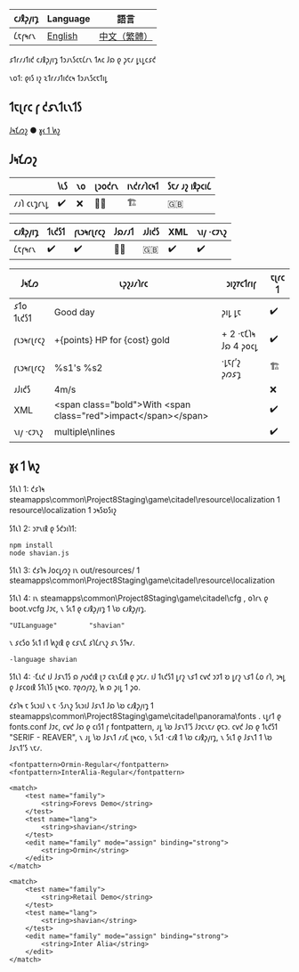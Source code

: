 | 𐑤𐑨𐑙𐑜𐑢𐑦𐑡 | Language | 語言 |
| -- | -- | -- |
| 𐑖𐑱𐑝𐑰𐑩𐑯 | [English](readme.md) | [中文（繁體）](readme.zh_Hant.md) |

𐑭𐑑𐑩𐑥𐑨𐑑𐑦𐑒 𐑤𐑨𐑙𐑜𐑢𐑦𐑡 𐑑𐑮𐑨𐑯𐑕𐑤𐑱𐑖𐑩𐑯 𐑑𐑵𐑤 𐑓𐑸 𐑞 𐑜𐑱𐑥 𐑛𐑧𐑛𐑤𐑭𐑒

𐑯𐑴𐑑: 𐑞𐑦𐑕 𐑦𐑟 𐑷𐑑𐑩𐑥𐑨𐑑𐑦𐑒𐑤𐑰 𐑑𐑮𐑨𐑯𐑕𐑤𐑱𐑑𐑦𐑛

## 𐑑𐑱𐑚𐑩𐑤 𐑝 𐑒𐑭𐑯𐑑𐑧𐑯𐑑𐑕

[𐑓𐑰𐑗𐑼𐑟](#𐑓𐑰𐑗𐑼𐑟) ● [𐑣𐑬 𐑑 𐑿𐑟](#𐑣𐑬-𐑑-𐑿𐑟)

## 𐑓𐑰𐑗𐑼𐑟

|           | 𐑘𐑧𐑕 | 𐑯𐑴 | 𐑚𐑮𐑴𐑒𐑩𐑯 | 𐑦𐑯𐑒𐑩𐑥𐑐𐑤𐑰𐑑 | 𐑕𐑱𐑥 𐑨𐑟 𐑦𐑙𐑜𐑤𐑦𐑖 |
| --------- | --- | --- | ------ | -------- | ----------- |
| 𐑥𐑨𐑐 𐑤𐑧𐑡𐑩𐑯𐑛 | ✔️ | ❌ | ⛓️‍💥    | 🏗️       | 🇬🇧          |

| 𐑤𐑨𐑙𐑜𐑢𐑦𐑡 | 𐑑𐑧𐑒𐑕𐑑 | 𐑝𐑧𐑮𐑰𐑩𐑚𐑩𐑤𐑟 | 𐑓𐑸𐑥𐑨𐑑	| 𐑨𐑓𐑦𐑒𐑕 | XML | 𐑯𐑦𐑢 ·𐑤𐑲𐑯𐑟 |
| ------ | ---- | -------- | ----- | ---- | --- | -------- |
| 𐑖𐑱𐑝𐑰𐑩𐑯 | ✔️   | ✔️      | ⛓️‍💥   | 🇬🇧    | ✔️ | ✔️       |

|  𐑓𐑰𐑗𐑼 | 𐑧𐑜𐑟𐑨𐑥𐑐𐑩𐑤 | 𐑮𐑦𐑟𐑳𐑤𐑑𐑩𐑦𐑝 | 𐑱𐑚𐑩𐑤 𐑑 |
| --- | ----- | ---- | --- |
| 𐑭𐑑𐑴 𐑑𐑧𐑒𐑕𐑑 | Good day | 𐑜𐑦𐑛 𐑛𐑱 | ✔️ |
| 𐑝𐑧𐑮𐑰𐑩𐑚𐑩𐑤𐑟 | +{points} HP for {cost} gold | + 2 ·𐑱𐑗𐑐𐑰 𐑓𐑸 4 𐑜𐑴𐑤𐑛| ✔️ |
| 𐑝𐑧𐑮𐑰𐑩𐑚𐑩𐑤𐑟 | %s1's %s2 | ·𐑛𐑱𐑝’𐑟 𐑜𐑼𐑭𐑡 | 🏗️ |
| 𐑨𐑓𐑦𐑒𐑕 | 4m/s |  | ❌ |
| XML | \<span class="bold"\>With \<span class="red"\>impact\</span>\</span> |  | ✔️ |
| 𐑯𐑦𐑢 ·𐑤𐑲𐑯𐑟 | multiple\nlines | | ✔️ |


## 𐑣𐑬 𐑑 𐑿𐑟

𐑕𐑑𐑧𐑐 1: 𐑒𐑭𐑐𐑰 steamapps\common\Project8Staging\game\citadel\resource\localization 𐑑 resource\localization 𐑑 𐑮𐑰𐑕𐑹𐑕𐑦𐑟

𐑕𐑑𐑧𐑐 2: 𐑮𐑳𐑯𐑦𐑙 𐑞 𐑕𐑒𐑮𐑦𐑐𐑑:
```
npm install
node shavian.js
```

𐑕𐑑𐑧𐑐 3: 𐑒𐑭𐑐𐑰 𐑓𐑴𐑤𐑛𐑼𐑟 𐑦𐑯 out/resources/ 𐑑 steamapps\common\Project8Staging\game\citadel\resource\localization

𐑕𐑑𐑧𐑐 4: 𐑦𐑯 steamapps\common\Project8Staging\game\citadel\cfg , 𐑴𐑐𐑩𐑯 𐑞 boot.vcfg 𐑓𐑲𐑤, 𐑯 𐑕𐑧𐑑 𐑞 𐑤𐑨𐑙𐑜𐑢𐑦𐑡 𐑑 𐑘𐑹 𐑤𐑨𐑙𐑜𐑢𐑦𐑡.
```
"UILanguage"		"shavian"
```
𐑯 𐑭𐑤𐑕𐑴 𐑕𐑧𐑑 𐑦𐑑 𐑿𐑟𐑦𐑙 𐑞 𐑤𐑭𐑯𐑗 𐑭𐑐𐑖𐑩𐑯𐑟 𐑭𐑯 𐑕𐑑𐑰𐑥.
```
-language shavian
```

𐑕𐑑𐑧𐑐 4: ·𐑗𐑧𐑒 𐑦𐑓 𐑓𐑭𐑯𐑑𐑕 𐑸 𐑢𐑻𐑒𐑦𐑙 𐑚𐑲 𐑤𐑷𐑯𐑗𐑦𐑙 𐑞 𐑜𐑱𐑥. 𐑦𐑓 𐑑𐑧𐑒𐑕𐑑 𐑛𐑩𐑟 𐑯𐑭𐑑 𐑤𐑫𐑒 𐑮𐑲𐑑 𐑹 𐑛𐑩𐑟 𐑯𐑭𐑑 𐑖𐑴 𐑩𐑐, 𐑮𐑰𐑛 𐑞 𐑓𐑭𐑤𐑴𐑦𐑙 𐑕𐑑𐑧𐑐𐑕 𐑚𐑰𐑤𐑴. 𐑳𐑞𐑼𐑢𐑲𐑟, 𐑿 𐑸 𐑜𐑦𐑛 𐑑 𐑜𐑴.

𐑒𐑭𐑐𐑰 𐑱 𐑕𐑧𐑮𐑦𐑓 𐑯 𐑱 ·𐑕𐑨𐑯𐑟 𐑕𐑧𐑮𐑦𐑓 𐑓𐑭𐑯𐑑 𐑓𐑸 𐑘𐑹 𐑤𐑨𐑙𐑜𐑢𐑦𐑡 𐑑 steamapps\common\Project8Staging\game\citadel\panorama\fonts . 𐑧𐑛𐑩𐑑 𐑞 fonts.conf 𐑓𐑲𐑤, 𐑤𐑫𐑒 𐑓𐑸 𐑞 𐑤𐑦𐑕𐑑 𐑝 fontpattern, 𐑨𐑛 𐑘𐑹 𐑓𐑭𐑯𐑑’𐑕 𐑓𐑲𐑤𐑯𐑱𐑥 𐑞𐑱𐑮. 𐑤𐑫𐑒 𐑓𐑸 𐑞 𐑑𐑧𐑒𐑕𐑑 "SERIF - REAVER", 𐑯 𐑨𐑛 𐑘𐑹 𐑓𐑭𐑯𐑑 𐑥𐑨𐑗 𐑚𐑰𐑤𐑴, 𐑯 𐑕𐑧𐑑 ·𐑤𐑨𐑙 𐑑 𐑘𐑹 𐑤𐑨𐑙𐑜𐑢𐑦𐑡, 𐑯 𐑕𐑧𐑑 𐑞 𐑓𐑭𐑯𐑑 𐑑 𐑘𐑹 𐑓𐑭𐑯𐑑’𐑕 𐑯𐑱𐑥.

```
<fontpattern>Ormin-Regular</fontpattern>
<fontpattern>InterAlia-Regular</fontpattern>

<match>
    <test name="family">
        <string>Forevs Demo</string>
    </test>
    <test name="lang">
        <string>shavian</string>
    </test>
    <edit name="family" mode="assign" binding="strong">
        <string>Ormin</string>
    </edit>
</match>

<match>
    <test name="family">
        <string>Retail Demo</string>
    </test>
    <test name="lang">
        <string>shavian</string>
    </test>
    <edit name="family" mode="assign" binding="strong">
        <string>Inter Alia</string>
    </edit>
</match>
```
